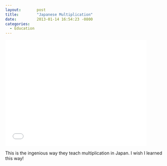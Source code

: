 ```yaml
---
layout:       post
title:        "Japanese Multiplication"
date:         2013-01-14 16:54:23 -0800
categories:
  - Education
---
```


<iframe class="embedly-embed" src="//cdn.embedly.com/widgets/media.html?src=https%3A%2F%2Fwww.youtube.com%2Fembed%2FBcyU4kS-SDA%3Ffeature%3Doembed&url=https%3A%2F%2Fwww.youtube.com%2Fwatch%3Fv%3DBcyU4kS-SDA&image=https%3A%2F%2Fi.ytimg.com%2Fvi%2FBcyU4kS-SDA%2Fhqdefault.jpg&key=d815972c91e546edb5d2d02e509f8b1c&type=text%2Fhtml&schema=youtube" width="450" height="338" scrolling="no" frameborder="0" allowfullscreen></iframe>

This is the ingenious way they teach multiplication in Japan. I wish I learned this way!
